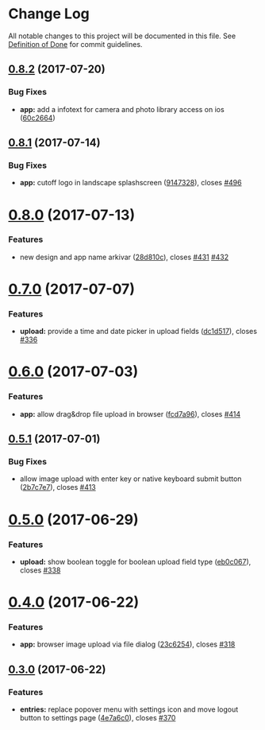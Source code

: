 # Change Log

All notable changes to this project will be documented in this file. See  [Definition of Done](CONTRIBUTING.md) for commit guidelines.

<a name="0.8.2"></a>
## [0.8.2](https://github.com/IMSmobile/app/compare/0.8.1...v0.8.2) (2017-07-20)


### Bug Fixes

* **app:** add a infotext for camera and photo library access on ios ([60c2664](https://github.com/IMSmobile/app/commit/60c2664))



<a name="0.8.1"></a>
## [0.8.1](https://github.com/IMSmobile/app/compare/0.8.0...v0.8.1) (2017-07-14)


### Bug Fixes

* **app:** cutoff logo in landscape splashscreen ([9147328](https://github.com/IMSmobile/app/commit/9147328)), closes [#496](https://github.com/IMSmobile/app/issues/496)



<a name="0.8.0"></a>
# [0.8.0](https://github.com/IMSmobile/app/compare/0.7.0...v0.8.0) (2017-07-13)


### Features

* new design and app name arkivar ([28d810c](https://github.com/IMSmobile/app/commit/28d810c)), closes [#431](https://github.com/IMSmobile/app/issues/431) [#432](https://github.com/IMSmobile/app/issues/432)



<a name="0.7.0"></a>
# [0.7.0](https://github.com/IMSmobile/app/compare/0.6.0...v0.7.0) (2017-07-07)


### Features

* **upload:** provide a time and date picker in upload fields ([dc1d517](https://github.com/IMSmobile/app/commit/dc1d517)), closes [#336](https://github.com/IMSmobile/app/issues/336)



<a name="0.6.0"></a>
# [0.6.0](https://github.com/IMSmobile/app/compare/0.5.1...v0.6.0) (2017-07-03)


### Features

* **app:** allow drag&drop file upload in browser ([fcd7a96](https://github.com/IMSmobile/app/commit/fcd7a96)), closes [#414](https://github.com/IMSmobile/app/issues/414)



<a name="0.5.1"></a>
## [0.5.1](https://github.com/IMSmobile/app/compare/0.5.0...v0.5.1) (2017-07-01)


### Bug Fixes

* allow image upload with enter key or native keyboard submit button ([2b7c7e7](https://github.com/IMSmobile/app/commit/2b7c7e7)), closes [#413](https://github.com/IMSmobile/app/issues/413)



<a name="0.5.0"></a>
# [0.5.0](https://github.com/IMSmobile/app/compare/0.4.0...v0.5.0) (2017-06-29)


### Features

* **upload:** show boolean toggle for boolean upload field type ([eb0c067](https://github.com/IMSmobile/app/commit/eb0c067)), closes [#338](https://github.com/IMSmobile/app/issues/338)



<a name="0.4.0"></a>
# [0.4.0](https://github.com/IMSmobile/app/compare/0.3.0...0.4.0) (2017-06-22)


### Features

* **app:** browser image upload via file dialog ([23c6254](https://github.com/IMSmobile/app/commit/23c6254)), closes [#318](https://github.com/IMSmobile/app/issues/318)




<a name="0.3.0"></a>
## [0.3.0](https://github.com/IMSmobile/app/compare/0.2.1...0.3.0) (2017-06-22)


### Features

* **entries:** replace popover menu with settings icon and move logout button to settings page ([4e7a6c0](https://github.com/IMSmobile/app/commit/4e7a6c0)), closes [#370](https://github.com/IMSmobile/app/issues/370)
